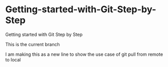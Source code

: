 # Getting-started-with-Git-Step-by-Step
Getting started with Git Step by Step  

This is the current branch

I am making this as a new line to show the  use case of git pull from remote to local
